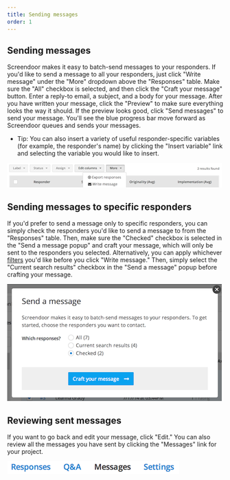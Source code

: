 ```yaml
---
title: Sending messages
order: 1
---
```


## Sending messages

Screendoor makes it easy to batch-send messages to your responders. If you'd like to send a message to all your responders, just click "Write message" under the "More" dropdown above the "Responses" table. Make sure the "All" checkbox is selected, and then click the "Craft your message" button. Enter a reply-to email, a subject, and a body for your message. After you have written your message, click the "Preview" to make sure everything looks the way it should. If the preview looks good, click "Send messages" to send your message. You'll see the blue progress bar move forward as Screendoor queues and sends your messages.

- Tip: You can also insert a variety of useful responder-specific variables (for example, the responder's name) by clicking the "Insert variable" link and selecting the variable you would like to insert.

![send message](../images/screenshot_send_message.png)

## Sending messages to specific responders

If you'd prefer to send a message only to specific responders, you can simply check the responders you'd like to send a message to from the "Responses" table. Then, make sure the "Checked" checkbox is selected in the "Send a message popup" and craft your message, which will only be sent to the responders you selected. Alternatively, you can apply whichever [filters](../responses/sorting_and_filtering_responses.html) you'd like before you click "Write message." Then, simply select the "Current search results" checkbox in the "Send a message" popup before crafting your message.

![specific responders](../images/screenshot_specific_responders.png)

## Reviewing sent messages

If you want to go back and edit your message, click "Edit." You can also review all the messages you have sent by clicking the "Messages" link for your project.

![messages](../images/screenshot_messages_link.png)
